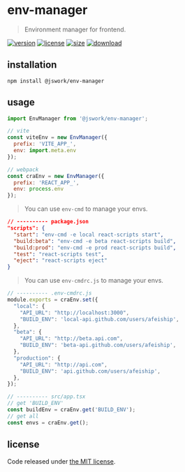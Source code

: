 # env-manager
> Environment manager for frontend.

[![version][version-image]][version-url]
[![license][license-image]][license-url]
[![size][size-image]][size-url]
[![download][download-image]][download-url]

## installation
```shell
npm install @jswork/env-manager
```

## usage
```js
import EnvManager from '@jswork/env-manager';

// vite
const viteEnv = new EnvManager({
  prefix: 'VITE_APP_',
  env: import.meta.env
});

// webpack
const craEnv = new EnvManager({
  prefix: 'REACT_APP_',
  env: process.env
});
```

> You can use `env-cmd` to manage your envs.
```json
// ---------- package.json
"scripts": {
  "start": "env-cmd -e local react-scripts start",
  "build:beta": "env-cmd -e beta react-scripts build",
  "build:prod": "env-cmd -e prod react-scripts build",
  "test": "react-scripts test",
  "eject": "react-scripts eject"
}
```

> You can use `env-cmdrc.js` to manage your envs.
```js
// ---------- .env-cmdrc.js
module.exports = craEnv.set({
  "local": {
    "API_URL": "http://localhost:3000",
    "BUILD_ENV": 'local-api.github.com/users/afeiship',
  },
  "beta": {
    "API_URL": "http://beta.api.com",
    "BUILD_ENV": 'beta-api.github.com/users/afeiship',
  },
  "production": {
    "API_URL": "http://api.com",
    "BUILD_ENV": 'api.github.com/users/afeiship',
  },
});

// ---------- src/app.tsx
// get 'BUILD_ENV'
const buildEnv = craEnv.get('BUILD_ENV');
// get all
const envs = craEnv.get();
```

## license
Code released under [the MIT license](https://github.com/afeiship/env-manager/blob/master/LICENSE.txt).

[version-image]: https://img.shields.io/npm/v/@jswork/env-manager
[version-url]: https://npmjs.org/package/@jswork/env-manager

[license-image]: https://img.shields.io/npm/l/@jswork/env-manager
[license-url]: https://github.com/afeiship/env-manager/blob/master/LICENSE.txt

[size-image]: https://img.shields.io/bundlephobia/minzip/@jswork/env-manager
[size-url]: https://github.com/afeiship/env-manager/blob/master/dist/env-manager.min.js

[download-image]: https://img.shields.io/npm/dm/@jswork/env-manager
[download-url]: https://www.npmjs.com/package/@jswork/env-manager
